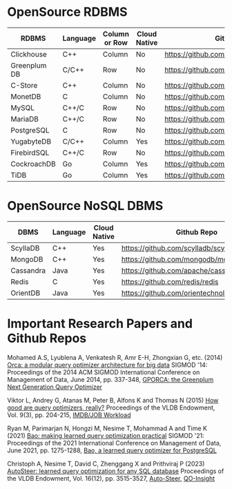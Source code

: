 # OpenSource RDBMS

|         RDBMS        |       Language       |      Column or Row   |     Cloud Native     |                 Github Repo              |                    Affliated Organization                    |
| -------------------- | -------------------- | -------------------- | -------------------- | ---------------------------------------- | ------------------------------------------------------------ |
|     Clickhouse       |         C++          |        Column        |         No           | https://github.com/ClickHouse/ClickHouse | https://www.clickhouse.com                                   |
|    Greenplum DB      |        C/C++         |         Row          |         No           | https://github.com/greenplum-db/gpdb     | https://docs.vmware.com/en/VMware-Greenplum/index.html       |
|      C-Store         |         C++          |        Column        |         No           | https://github.com/eyalroz/c-store       | https://www.vertica.com/                                     |
|     MonetDB          |          C           |        Column        |         No           | https://github.com/MonetDB/MonetDB       | https://www.monetdbsolutions.com/                            |
|       MySQL          |        C++/C         |         Row          |         No           | https://github.com/mysql/mysql-server    | https://dev.mysql.com/                                       |
|      MariaDB         |        C++/C         |         Row          |         No           | https://github.com/MariaDB/server        | https://mariadb.com/                                         |
|     PostgreSQL       |          C           |         Row          |         No           | https://github.com/postgres/postgres     | https://www.postgresql.org/                                  |
|     YugabyteDB       |        C/C++         |        Column        |        Yes           | https://github.com/yugabyte/yugabyte-db  | https://www.yugabyte.com/                                    |
|    FirebirdSQL       |        C++/C         |         Row          |         No           | https://github.com/FirebirdSQL/firebird  | https://firebirdsql.org/                                     |
|    CockroachDB       |         Go           |        Column        |        Yes           | https://github.com/cockroachdb/cockroach | https://www.cockroachlabs.com/product/                       |
|        TiDB          |         Go           |        Column        |        Yes           | https://github.com/pingcap/tidb          | https://www.pingcap.com/                                     |


# OpenSource NoSQL DBMS

|         DBMS         |       Language       |     Cloud Native     |                 Github Repo                   |                    Affliated Organization                    |
| -------------------- | -------------------- | -------------------- | --------------------------------------------- | ------------------------------------------------------------ |
|       ScyllaDB       |         C++          |         Yes          | https://github.com/scylladb/scylladb          | https://www.scylladb.com                                     |
|       MongoDB        |         C++          |         Yes          | https://github.com/mongodb/mongo              | https://www.mongodb.com                                      |
|      Cassandra       |        Java          |         Yes          | https://github.com/apache/cassandra           | https://www.datastax.com/                                    |
|        Redis         |          C           |         Yes          | https://github.com/redis/redis                | https://redis.io/                                            |
|      OrientDB        |        Java          |         Yes          | https://github.com/orientechnologies/orientdb | https://orientdb.org/                                        |

# Important Research Papers and Github Repos

Mohamed A.S, Lyublena A, Venkatesh R, Amr E-H, Zhongxian G, etc. (2014) [Orca: a modular query optimizer architecture for big data](https://dl.acm.org/doi/10.1145/2588555.2595637) SIGMOD '14: Proceedings of the 2014 ACM SIGMOD International Conference on Management of Data, June 2014, pp. 337-348, [GPORCA: the Greenplum Next Generation Query Optimizer](https://github.com/greenplum-db/gporca)

Viktor L, Andrey G, Atanas M, Peter B, Alfons K and Thomas N (2015) [How good are query optimizers, really?](https://dl.acm.org/doi/10.14778/2850583.2850594) Proceedings of the VLDB Endowment, Vol. 9(3), pp. 204-215, [IMDB/JOB Workload](https://github.com/RyanMarcus/imdb_pg_dataset)

Ryan M, Parimarjan N, Hongzi M, Nesime T, Mohammad A and Time K (2021) [Bao: making learned query optimization practical](https://dl.acm.org/doi/10.1145/3448016.3452838) SIGMOD '21: Proceedings of the 2021 International Conference on Management of Data, June 2021, pp. 1275-1288, [Bao, a learned query optimizer for PostgreSQL](https://github.com/learnedsystems/BaoForPostgreSQL)

Christoph A, Nesime T, David C, Zhenggang X and Prithviraj P (2023) [AutoSteer: learned query optimization for any SQL database](https://dl.acm.org/doi/10.14778/3611540.3611544) Proceedings of the VLDB Endowment, Vol. 16(12), pp. 3515-3527, [Auto-Steer](https://github.com/IntelLabs/Auto-Steer), [QO-Insight](https://github.com/christophanneser/QO-Insight)
